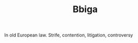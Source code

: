 ---
title: Bbiga
letter: B
permalink: "/definitions/bbiga.html"
body: In old European law. Strife, contention, litigation, controversy
published_at: '2018-07-07'
source: Black's Law Dictionary
layout: post
---